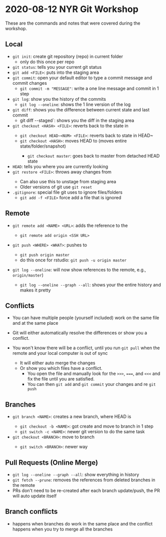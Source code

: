 # 2020-08-12 NYR Git Workshop

These are the commands and notes that were covered during the workshop.

## Local

- `git init`: create git repository (repo) in current folder
    - only do this once per repo
- `git status`: tells you your current git status
- `git add <FILE>`: puts <FILE> into the staging area
- `git commit`: open your default editor to type a commit message and commit changes
    - `git commit -m "MESSAGE"`: write a one line message and commit in 1 step
- `git log`: show you the history of the commits
    - `git log --oneline`: shows the 1 line version of the log
- `git diff`: shows you the difference between current state and last commit
    - git diff --staged`: shows you the diff in the staging area
- `git checkout <HASH> <FILE>`: reverts <FILE> back to the state in <HASH>
    - `git checkout HEAD~<NUM> <FILE>`: reverts <FILE> back to state in HEAD~<NUM>
    - `git checkout <HASH>`: moves HEAD to <HASH> (moves entire state/folder/snapshot)
        - `git checkout master`: goes back to master from detached HEAD state
- `HEAD`: tells you where you are currently looking
- `git restore <FILE>`: throws away changes from <FILE>
    - Can also use this to unstage from staging area
    - Older versions of git use `git reset`
- `.gitignore`: special file git uses to ignore files/folders
    - `git add -f <FILE>` force add a file that is ignored

## Remote

- `git remote add <NAME> <URL>`: adds the reference <NAME> to the <URL>
    - `git remote add origin <SSH URL>`
- `git push <WHERE> <WHAT>`: pushes <WHAT> to <WHERE>
    - `git push origin master`
    - do this once for rstudio: `git push -u origin master`

- `git log --oneline`: will now show references to the remote, e.g., `origin/master`)
    - `git log --oneline --graph --all`: shows your the entire history and makes it pretty

## Conflicts

- You can have multiple people (yourself included) work on the same file and at the same place
- Git will either automatically resolve the differences or show you a conflict.

- You won't know there will be a conflict, until you run `git pull` when the remote and your local computer is out of sync
    - It will either auto merge the changes
    - Or show you which files have a conflict.
        - You open the file and manually look for the `>>>`, `===`, and `<<<` and fix the file until you are satisfied.
        - You can then `git add` and `git commit` your changes and re `git push`

## Branches

- `git branch <NAME>`: creates a new branch, <NAME> where HEAD is
    - `git checkout -b <NAME>`: got create and move to branch in 1 step
    - `git switch -c <NAME>`: newer git version to do the same task
- `git checkout <BRANCH>`: move to branch <BRANCH>
    - `git switch <BRANCH>`: newer way

## Pull Requests (Online Merge)

- `git log --oneline --graph --all`: show everything in history
- `git fetch --prune`: removes the references from deleted branches in the remote
- PRs don't need to be re-created after each branch update/push, the PR will auto update itself

## Branch conflicts

- happens when branches do work in the same place and the conflict happens when you try to merge all the branches

